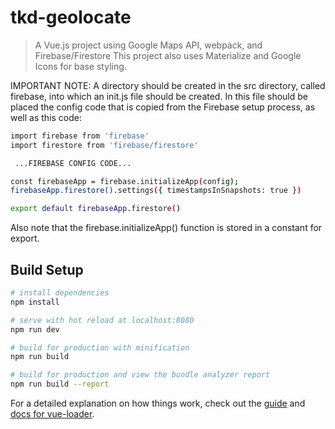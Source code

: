 # tkd-geolocate

> A Vue.js project using Google Maps API, webpack, and Firebase/Firestore
This project also uses Materialize and Google Icons for base styling.

IMPORTANT NOTE: A directory should be created in the src directory, called firebase, into which an init.js file should be created. In this file should be placed the config code that is copied from the Firebase setup process, as well as this code:

``` bash
import firebase from 'firebase'
import firestore from 'firebase/firestore'

 ...FIREBASE CONFIG CODE...

const firebaseApp = firebase.initializeApp(config);
firebaseApp.firestore().settings({ timestampsInSnapshots: true })

export default firebaseApp.firestore()
```

Also note that the firebase.initializeApp() function is stored in a constant for export.

## Build Setup

``` bash
# install dependencies
npm install

# serve with hot reload at localhost:8080
npm run dev

# build for production with minification
npm run build

# build for production and view the bundle analyzer report
npm run build --report
```

For a detailed explanation on how things work, check out the [guide](http://vuejs-templates.github.io/webpack/) and [docs for vue-loader](http://vuejs.github.io/vue-loader).
